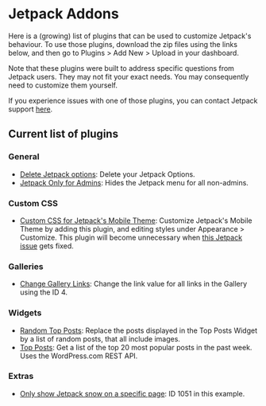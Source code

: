 # Jetpack Addons

Here is a (growing) list of plugins that can be used to customize Jetpack's behaviour. To use those plugins, download the zip files using the links below, and then go to Plugins > Add New > Upload in your dashboard.

Note that these plugins were built to address specific questions from Jetpack users. They may not fit your exact needs. You may consequently need to customize them yourself.

If you experience issues with one of those plugins, you can contact Jetpack support [here](http://jetpack.com/contact-support/).

## Current list of plugins

### General

- [Delete Jetpack options](https://github.com/jeherve/jetpack-addons/archive/add/jp-rm-options.zip): Delete your Jetpack Options.
- [Jetpack Only for Admins](https://github.com/jeherve/jetpack-addons/archive/jetpack-admins.zip): Hides the Jetpack menu for all non-admins.

### Custom CSS

- [Custom CSS for Jetpack's Mobile Theme](https://github.com/jeherve/jetpack-addons/archive/mobile-custom-css.zip): Customize Jetpack's Mobile Theme by adding this plugin, and editing styles under Appearance > Customize. This plugin will become unnecessary when [this Jetpack issue](https://github.com/Automattic/jetpack/issues/5815) gets fixed.

### Galleries

- [Change Gallery Links](https://github.com/jeherve/jetpack-addons/archive/change-gallery-links.zip): Change the link value for all links in the Gallery using the ID 4.

### Widgets

- [Random Top Posts](https://github.com/jeherve/jetpack-addons/archive/random-top-posts.zip): Replace the posts displayed in the Top Posts Widget by a list of random posts, that all include images.
- [Top Posts](https://github.com/jeherve/jetpack-addons/archive/top-posts-api.zip): Get a list of the top 20 most popular posts in the past week. Uses the WordPress.com REST API.

### Extras

- [Only show Jetpack snow on a specific page](https://github.com/jeherve/jetpack-addons/archive/limited-snow.zip): ID 1051 in this example.
